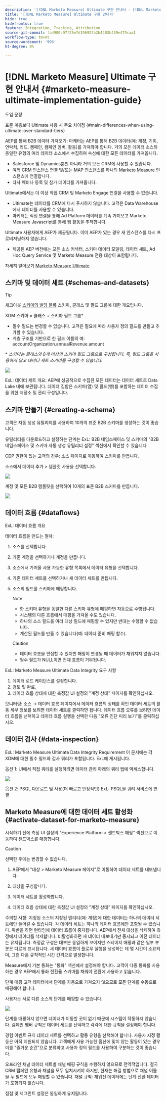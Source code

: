 ```yaml
---
description: '[!DNL Marketo Measure] Ultimate 구현 안내서 - [!DNL Marketo Measure] - 제품 설명서'
title: '[!DNL Marketo Measure] Ultimate 구현 안내서'
hide: true
hidefromtoc: true
feature: Integration, Tracking, Attribution
source-git-commit: fad900c97f25e7d19692fb2b4403b439e479caa1
workflow-type: tm+mt
source-wordcount: '996'
ht-degree: 0%

---
```


# [!DNL Marketo Measure] Ultimate 구현 안내서 {#marketo-measure-ultimate-implementation-guide}

도입 문장

표준 계층보다 Ultimate 사용 시 주요 차이점 {#main-differences-when-using-ultimate-over-standard-tiers}

AEP를 통해 B2B 데이터 가져오기: 마케터는 AEP를 통해 B2B 데이터(예: 계정, 기회, 연락처, 리드, 캠페인, 캠페인 멤버, 활동)를 가져와야 합니다. 거의 모든 데이터 소스와 동일한 유형의 여러 데이터 소스에서 수집하여 속성에 대한 모든 데이터를 가져옵니다.

* Salesforce 및 Dynamics뿐만 아니라 거의 모든 CRM에 사용할 수 있습니다.
* 여러 CRM 인스턴스 연결 및/또는 MAP 인스턴스를 하나의 Marketo Measure 인스턴스에 연결합니다.
* 타사 웨비나 등록 및 참가 데이터를 가져옵니다.

Ultimate에서는 더 이상 직접 CRM 및 Marketo Engage 연결을 사용할 수 없습니다.

* Ultimate는 데이터를 CRM에 다시 푸시하지 않습니다. 고객은 Data Warehouse에서 데이터를 사용할 수 있습니다.
* 마케터는 직접 연결을 통해 Ad Platform 데이터를 계속 가져오고 Marketo Measure Javascript를 통해 웹 활동을 추적합니다.

Ultimate 사용자에게 AEP가 제공됩니다. 이미 AEP가 있는 경우 새 인스턴스를 다시 프로비저닝하지 않습니다.

* 제공된 AEP 버전에는 모든 소스 커넥터, 스키마 데이터 모델링, 데이터 세트, Ad Hoc Query Service 및 Marketo Measure 전용 대상이 포함됩니다.

자세히 알아보기 [Marketo Measure Ultimate](/help/marketo-measure-ultimate/marketo-measure-ultimate-overview.md).

## 스키마 및 데이터 세트 {#schemas-and-datasets}

>[!TIP]
>
>체크아웃 [스키마의 빌딩 블록](https://experienceleague.adobe.com/docs/experience-platform/xdm/schema/composition.html?lang=en#building-blocks-of-a-schema) 스키마, 클래스 및 필드 그룹에 대한 개요입니다.

XDM 스키마 = 클래스 + 스키마 필드 그룹*

* 필수 필드는 변경할 수 없습니다. 고객은 필요에 따라 사용자 정의 필드를 만들고 추가할 수 있습니다.
* 계층 구조를 기반으로 한 필드 이름의 예: accountOrganization.annualRevenue.amount

&#42; _스키마는 클래스와 0개 이상의 스키마 필드 그룹으로 구성됩니다. 즉, 필드 그룹을 사용하지 않고 데이터 세트 스키마를 구성할 수 있습니다._

![](assets/marketo-measure-ultimate-implementation-guide-.png)

ExL: 데이터 세트 개요: AEP에 성공적으로 수집된 모든 데이터는 데이터 세트로 Data Lake 내에 보관됩니다. 데이터 집합은 스키마(열) 및 필드(행)를 포함하는 데이터 수집을 위한 저장소 및 관리 구성입니다.

## 스키마 만들기 {#creating-a-schema}

고객은 자동 생성 유틸리티를 사용하여 10개의 표준 B2B 스키마를 생성하는 것이 좋습니다.

유틸리티를 다운로드하고 설정하는 단계는 ExL: B2B 네임스페이스 및 스키마의 &quot;B2B 네임스페이스 및 스키마 자동 생성 유틸리티 설정&quot; 섹션에서 확인할 수 있습니다

CDP 권한이 있는 고객의 경우: 소스 페이지로 이동하여 스키마를 만듭니다.

소스에서 데이터 추가 > 템플릿 사용을 선택합니다.

![](assets/marketo-measure-ultimate-implementation-guide-.png)

계정 및 모든 B2B 템플릿을 선택하여 10개의 표준 B2B 스키마를 만듭니다.

![](assets/marketo-measure-ultimate-implementation-guide-.png)

## 데이터 흐름 {#dataflows}

ExL: 데이터 흐름 개요

데이터 흐름을 만드는 절차:

1. 소스를 선택합니다.
1. 기존 계정을 선택하거나 계정을 만듭니다.
1. 소스에서 가져올 사용 가능한 유형 목록에서 데이터 유형을 선택합니다.
1. 기존 데이터 세트를 선택하거나 새 데이터 세트를 만듭니다.
1. 소스의 필드를 스키마에 매핑합니다.

   >[!NOTE]
   >
   >* 한 스키마 유형을 동일한 다른 스키마 유형에 매핑하면 자동으로 수행됩니다.
   >* 시스템의 다른 흐름에서 매핑을 가져올 수도 있습니다.
   >* 하나의 소스 필드를 여러 대상 필드에 매핑할 수 있지만 반대는 수행할 수 없습니다.
   >* 계산된 필드를 만들 수 있습니다(예: 데이터 준비 매핑 함수).

   >[!CAUTION]
   >
   >* 데이터 흐름을 편집할 수 있지만 매핑이 변경될 때 데이터가 채워지지 않습니다.
   >* 필수 필드가 NULL이면 전체 흐름이 거부됩니다.

ExL: Marketo Measure Ultimate Data Integrity 요구 사항

1. 데이터 로드 케이던스를 설정합니다.
1. 검토 및 완료.
1. 데이터 흐름 상태에 대한 측정값 UI 설정의 &quot;계정 상태&quot; 페이지를 확인하십시오.

모니터링: 소스 → 데이터 흐름 페이지에서 데이터 흐름의 상태를 확인 데이터 세트의 활동 세부 정보를 보려면 데이터 세트를 클릭하면 됩니다. 데이터 흐름 오류를 보려면 데이터 흐름을 선택하고 데이터 흐름 실행을 선택한 다음 &quot;오류 진단 미리 보기&quot;를 클릭하십시오.

## 데이터 검사 {#data-inspection}

ExL: Marketo Measure Ultimate Data Integrity Requirement 이 문서에는 각 XDM에 대한 필수 필드와 검사 쿼리가 포함됩니다. ExL에 게시됩니다.

옵션 1: UI에서 직접 쿼리를 실행하려면 데이터 관리 아래의 쿼리 탭에 액세스합니다.

![](assets/marketo-measure-ultimate-implementation-guide-.png)

옵션 2: PSQL 다운로드 및 사용(더 빠르고 안정적인) ExL: PSQL을 쿼리 서비스에 연결

## Marketo Measure에 대한 데이터 세트 활성화 {#activate-dataset-for-marketo-measure}

시작하기 전에 측정 UI 설정의 &quot;Experience Platform > 샌드박스 매핑&quot; 섹션으로 이동하여 샌드박스를 매핑합니다.

>[!CAUTION]
>
>선택한 후에는 변경할 수 없습니다.

1. AEP에서 &quot;대상 > Marketo Measure 페이지&quot;로 이동하여 데이터 세트를 내보냅니다.

1. 대상을 구성합니다.

1. 데이터 세트를 활성화합니다.

1. 데이터 흐름 상태에 대한 측정값 UI 설정의 &quot;계정 상태&quot; 페이지를 확인하십시오.

주의할 사항: 지정된 소스의 지정된 엔티티(예: 계정)에 대한 데이터는 하나의 데이터 세트에만 들어갈 수 있습니다. 각 데이터 세트는 하나의 데이터 흐름에만 포함될 수 있습니다. 위반을 하면 런타임에 데이터 흐름이 중지됩니다.
AEP에서 전체 대상을 삭제하여 측정에서 데이터를 삭제합니다. 비활성화하면 새 데이터 내보내기만 중지되고 이전 데이터는 유지됩니다.
측정값 구성은 대부분 동일하게 보이지만 스테이지 매핑과 같은 일부 부분은 다르게 표시됩니다.
새 데이터 흐름이 플로우 실행을 생성하는 데 몇 시간이 소요되며, 그런 다음 규칙적인 시간 간격으로 발생합니다.

Measure에서 기본 통화는 &quot;통화&quot; 섹션에서 설정해야 합니다. 고객이 다중 통화를 사용하는 경우 AEP에서 통화 전환율 스키마를 채워야 전환에 사용하고 읽습니다.

단계 매핑 고객 데이터에서 단계를 자동으로 가져오지 않으므로 모든 단계를 수동으로 매핑해야 합니다.

사용자는 서로 다른 소스의 단계를 매핑할 수 있습니다.

![](assets/marketo-measure-ultimate-implementation-guide-.png)

단계를 매핑하지 않으면 데이터가 이동할 곳이 없기 때문에 시스템이 작동하지 않습니다.
캠페인 멤버 규칙은 데이터 세트를 선택하고 각각에 대한 규칙을 설정해야 합니다.

경험 이벤트 규칙 데이터 세트를 선택하고 활동 유형을 선택해야 합니다.
사용자 지정 활동은 아직 지원되지 않습니다.
고객에게 사용 가능한 옵션에 맞지 않는 활동이 있는 경우 이를 &quot;즐거운 순간&quot;으로 분류하고 사용자 정의 필드를 사용하여 구분하는 것이 좋습니다.

오프라인 채널 데이터 세트별 채널 매핑 규칙을 수행하지 않으므로 전역적입니다.
결국 CRM 캠페인 유형과 채널을 모두 일치시켜야 하지만, 현재는 해결 방법으로 채널 이름을 두 필드에 모두 매핑할 수 있습니다.
채널 규칙: 채워진 데이터에는 단계 전환 데이터가 포함되지 않습니다.

접점 및 세그먼트 설정은 동일하게 유지됩니다.
